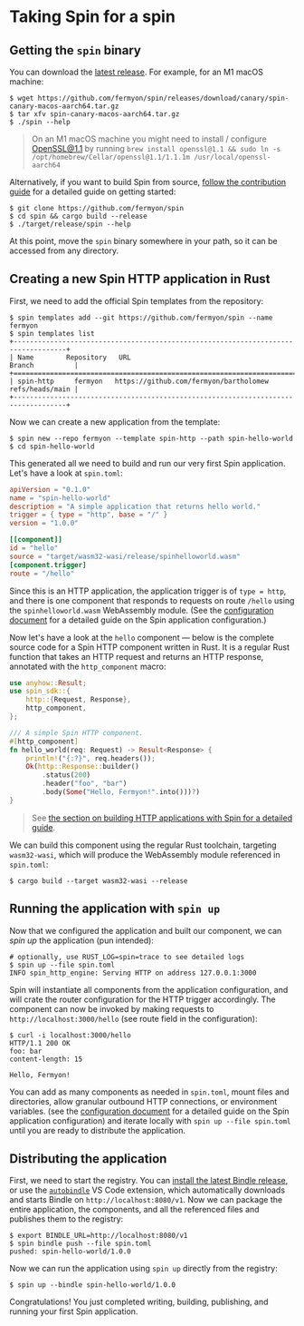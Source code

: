 # Taking Spin for a spin

## Getting the `spin` binary

You can download the [latest release](https://github.com/fermyon/spin/releases).
For example, for an M1 macOS machine:

```
$ wget https://github.com/fermyon/spin/releases/download/canary/spin-canary-macos-aarch64.tar.gz
$ tar xfv spin-canary-macos-aarch64.tar.gz
$ ./spin --help
```

> On an M1 macOS machine you might need to install / configure OpenSSL@1.1 by
> running
> `brew install openssl@1.1 && sudo ln -s /opt/homebrew/Cellar/openssl@1.1/1.1.1m /usr/local/openssl-aarch64`

Alternatively, if you want to build Spin from source,
[follow the contribution guide](./contributing.md) for a detailed guide on
getting started:

```shell
$ git clone https://github.com/fermyon/spin
$ cd spin && cargo build --release
$ ./target/release/spin --help
```

At this point, move the `spin` binary somewhere in your path, so it can be
accessed from any directory.

## Creating a new Spin HTTP application in Rust

First, we need to add the official Spin templates from the repository:

```
$ spin templates add --git https://github.com/fermyon/spin --name fermyon
$ spin templates list
+-----------------------------------------------------------------------------------+
| Name        Repository   URL                                      Branch          |
+===================================================================================+
| spin-http     fermyon   https://github.com/fermyon/bartholomew   refs/heads/main |
+-----------------------------------------------------------------------------------+
```

Now we can create a new application from the template:

```
$ spin new --repo fermyon --template spin-http --path spin-hello-world
$ cd spin-hello-world
```

This generated all we need to build and run our very first Spin application.
Let's have a look at `spin.toml`:

```toml
apiVersion = "0.1.0"
name = "spin-hello-world"
description = "A simple application that returns hello world."
trigger = { type = "http", base = "/" }
version = "1.0.0"

[[component]]
id = "hello"
source = "target/wasm32-wasi/release/spinhelloworld.wasm"
[component.trigger]
route = "/hello"
```

Since this is an HTTP application, the application trigger is of `type = http`,
and there is one component that responds to requests on route `/hello` using the
`spinhelloworld.wasm` WebAssembly module. (See the
[configuration document](./configuration.md) for a detailed guide on the Spin
application configuration.)

Now let's have a look at the `hello` component — below is the complete source
code for a Spin HTTP component written in Rust. It is a regular Rust function
that takes an HTTP request and returns an HTTP response, annotated with the
`http_component` macro:

```rust
use anyhow::Result;
use spin_sdk::{
    http::{Request, Response},
    http_component,
};

/// A simple Spin HTTP component.
#[http_component]
fn hello_world(req: Request) -> Result<Response> {
    println!("{:?}", req.headers());
    Ok(http::Response::builder()
        .status(200)
        .header("foo", "bar")
        .body(Some("Hello, Fermyon!".into()))?)
}
```

> See
> [the section on building HTTP applications with Spin for a detailed guide](./writing-http-apps.md).

We can build this component using the regular Rust toolchain, targeting
`wasm32-wasi`, which will produce the WebAssembly module referenced in
`spin.toml`:

```
$ cargo build --target wasm32-wasi --release
```

## Running the application with `spin up`

Now that we configured the application and built our component, we can _spin up_
the application (pun intended):

```shell
# optionally, use RUST_LOG=spin=trace to see detailed logs
$ spin up --file spin.toml
INFO spin_http_engine: Serving HTTP on address 127.0.0.1:3000
```

Spin will instantiate all components from the application configuration, and
will crate the router configuration for the HTTP trigger accordingly. The
component can now be invoked by making requests to `http://localhost:3000/hello`
(see route field in the configuration):

```
$ curl -i localhost:3000/hello
HTTP/1.1 200 OK
foo: bar
content-length: 15

Hello, Fermyon!
```

You can add as many components as needed in `spin.toml`, mount files and
directories, allow granular outbound HTTP connections, or environment variables.
(see the [configuration document](./configuration.md) for a detailed guide on
the Spin application configuration) and iterate locally with
`spin up --file spin.toml` until you are ready to distribute the application.

## Distributing the application

First, we need to start the registry. You can
[install the latest Bindle release](https://github.com/deislabs/bindle/tree/main/docs#from-the-binary-releases),
or use the
[`autobindle`](https://marketplace.visualstudio.com/items?itemName=fermyon.autobindle)
VS Code extension, which automatically downloads and starts Bindle on
`http://localhost:8080/v1`. Now we can package the entire application, the
components, and all the referenced files and publishes them to the registry:

```
$ export BINDLE_URL=http://localhost:8080/v1
$ spin bindle push --file spin.toml
pushed: spin-hello-world/1.0.0
```

Now we can run the application using `spin up` directly from the registry:

```
$ spin up --bindle spin-hello-world/1.0.0
```

Congratulations! You just completed writing, building, publishing, and running
your first Spin application.
